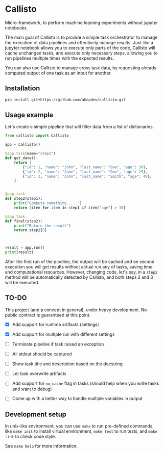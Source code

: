 Callisto
========

Micro-framework, to perform machine learning experiments without jupyter notebooks.

The main goal of Callisto is to provide a simple task orchestrator to manage the execution of data pipelines and 
effectively manage results. Just like a jupyter notebook allows you to execute only parts of the code, 
Callisto will cache unchanged tasks, and execute only necessary steps, allowing you to run pipelines multiple 
times with the expected results.

You can also use Callisto to manage cross task data, by requesting already computed output of one task 
as an input for another.


## Installation

```bash
pip install git+https://github.com/akopdev/callisto.git
```

## Usage example

Let's create a simple pipeline that will filter data from a list of dictionaries.

```python
from callisto import Callisto

app = Callisto()

@app.task(name="step1")
def get_data():
    return [
        {"id": 1, "name": "John", "last_name": "Doe", "age": 30},
        {"id": 2, "name": "Jane", "last_name": "Doe", "age": 25},
        {"id": 3, "name": "John", "last_name": "Smith", "age": 40},
    ]


@app.task
def step2(step1):
    print("Compute something ....")
    return [item for item in step1 if item["age"] > 30]

@app.task
def final(step2):
    print("Return the result")
    return step2[0]



result = app.run()
print(result)
```

After the first run of the pipeline, the output will be cached and on second execution you will get results without
actual run any of tasks, saving time and computational resources. However, changing code, let's say, in a `step2` 
method will be automatically detected by Callisto, and both steps 2 and 3 will be executed.

## TO-DO

This project (and a concept in general), under heavy development. No public contract is guaranteed at this point.

- [X] Add support for runtime artifacts (settings)
- [X] Add support for multiple run with different settings
- [ ] Terminate pipeline if task raised an exception
- [ ] All stdout should be captured
- [ ] Show task title and description based on the docstring
- [ ] Let task overwrite artifacts
- [ ] Add support for `no_cache` flag in tasks (should help when you write tasks and want to debug)
- [ ] Come up with a better way to handle multiple variables in output


## Development setup

In unix-like environment, you can use `make` to run pre-defined commands, like `make init` to install virtual environment, 
`make test` to run tests, and `make lint` to check code style.

See `make help` for more information.

